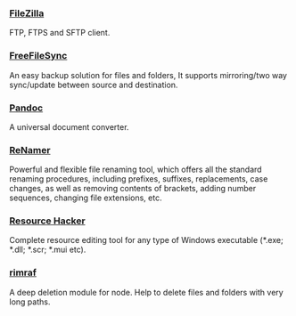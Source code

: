 ### [FileZilla](https://filezilla-project.org/)

FTP, FTPS and SFTP client.

### [FreeFileSync](http://www.freefilesync.org/)

An easy backup solution for files and folders, It supports mirroring/two way sync/update between source and destination.

### [Pandoc](http://pandoc.org/)

A universal document converter.

### [ReNamer](http://www.den4b.com/)

Powerful and flexible file renaming tool, which offers all the standard renaming procedures, including prefixes, suffixes, replacements, case changes, as well as removing contents of brackets, adding number sequences, changing file extensions, etc.

### [Resource Hacker](http://www.angusj.com/resourcehacker/)

Complete resource editing tool for any type of Windows executable \(\*.exe; \*.dll; \*.scr; \*.mui etc\).

### [rimraf](https://www.npmjs.com/package/rimraf)

A deep deletion module for node. Help to delete files and folders with very long paths.

